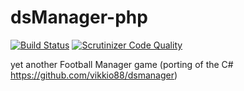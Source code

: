 # dsManager-php
[![Build Status](https://scrutinizer-ci.com/g/vikkio88/dsManager-php/badges/build.png?b=master)](https://scrutinizer-ci.com/g/vikkio88/dsManager-php/build-status/master) [![Scrutinizer Code Quality](https://scrutinizer-ci.com/g/vikkio88/dsManager-php/badges/quality-score.png?b=master)](https://scrutinizer-ci.com/g/vikkio88/dsManager-php/?branch=master) 

yet another Football Manager game (porting of the C# https://github.com/vikkio88/dsmanager)

